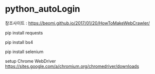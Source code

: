 # python_autoLogin

참조사이트 : https://beomi.github.io/2017/01/20/HowToMakeWebCrawler/

pip install requests

pip install bs4

pip install selenium

setup Chrome WebDriver
https://sites.google.com/a/chromium.org/chromedriver/downloads


